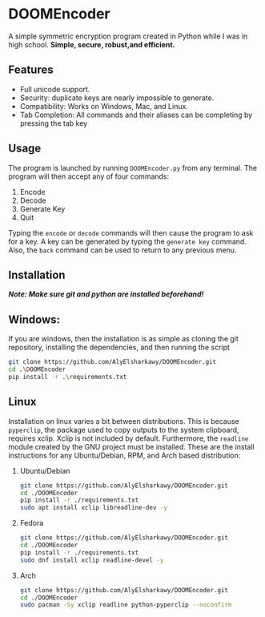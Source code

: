 # DOOMEncoder
A simple symmetric encryption program created in Python while I was in high school. **Simple, secure, robust,and efficient.**

## Features
- Full unicode support.
- Security: duplicate keys are nearly impossible to generate.
- Compatibility: Works on Windows, Mac, and Linux.
- Tab Completion: All commands and their aliases can be completing by pressing the tab key

## Usage
The program is launched by running `DOOMEncoder.py` from any terminal. The program will then accept any of four commands:
1. Encode
2. Decode
3. Generate Key
4. Quit

Typing the `encode` or `decode` commands will then cause the program to ask for a key. A key can be generated by typing the `generate key` command. Also, the `back` command can be used to return to any previous menu.

## Installation
_**Note: Make sure git and python are installed beforehand!**_

## **Windows:**

If you are windows, then the installation is as simple as cloning the git repository, installing the dependencies, and then running the script
```Bash
git clone https://github.com/AlyElsharkawy/DOOMEncoder.git
cd .\DOOMEncoder
pip install -r .\requirements.txt
```

## **Linux**

Installation on linux varies a bit between distributions. This is because `pyperclip`, the package used to copy outputs to the system clipboard, requires xclip. Xclip is not included by default. Furthermore, the `readline` module created by the GNU project must be installed. These are the install instructions for any Ubuntu/Debian, RPM, and Arch based distribution:
1. Ubuntu/Debian
     ```Bash
     git clone https://github.com/AlyElsharkawy/DOOMEncoder.git
     cd ./DOOMEncoder
     pip install -r ./requirements.txt
     sudo apt install xclip libreadline-dev -y
     ```
2. Fedora
     ```Bash
     git clone https://github.com/AlyElsharkawy/DOOMEncoder.git
     cd ./DOOMEncoder
     pip install -r ./requirements.txt
     sudo dnf install xclip readline-devel -y
     ```
3. Arch
   ```Bash
   git clone https://github.com/AlyElsharkawy/DOOMEncoder.git
   cd ./DOOMEncoder
   sudo pacman -Sy xclip readline python-pyperclip --noconfirm
   ```

